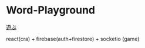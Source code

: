 # Word-Playground

[遊ぶ](https://word-playground.netlify.app)

react(cra) + firebase(auth+firestore) + socketio (game)
